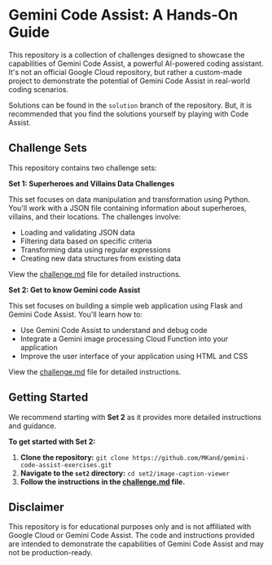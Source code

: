 # Gemini Code Assist: A Hands-On Guide

This repository is a collection of challenges designed to showcase the capabilities of Gemini Code Assist, a powerful AI-powered coding assistant. It's not an official Google Cloud repository, but rather a custom-made project to demonstrate the potential of Gemini Code Assist in real-world coding scenarios.

Solutions can be found in the `solution` branch of the repository. But, it is recommended that you find the solutions yourself by playing with Code Assist.

## Challenge Sets

This repository contains two challenge sets:

**Set 1: Superheroes and Villains Data Challenges**

This set focuses on data manipulation and transformation using Python. You'll work with a JSON file containing information about superheroes, villains, and their locations. The challenges involve:

* Loading and validating JSON data
* Filtering data based on specific criteria
* Transforming data using regular expressions
* Creating new data structures from existing data

View the [challenge.md](set1/challenge.md) file for detailed instructions.

**Set 2: Get to know Gemini code Assist**

This set focuses on building a simple web application using Flask and Gemini Code Assist. You'll learn how to:

* Use Gemini Code Assist to understand and debug code
* Integrate a Gemini image processing Cloud Function into your application
* Improve the user interface of your application using HTML and CSS

View the [challenge.md](set2/challenge.md) file for detailed instructions.

## Getting Started

We recommend starting with **Set 2** as it provides more detailed instructions and guidance. 

**To get started with Set 2:**

1. **Clone the repository:** `git clone https://github.com/MKand/gemini-code-assist-exercises.git`
2. **Navigate to the `set2` directory:** `cd set2/image-caption-viewer`
3. **Follow the instructions in the [challenge.md](set2/challenge.md) file.**

## Disclaimer

This repository is for educational purposes only and is not affiliated with Google Cloud or Gemini Code Assist. The code and instructions provided are intended to demonstrate the capabilities of Gemini Code Assist and may not be production-ready.

